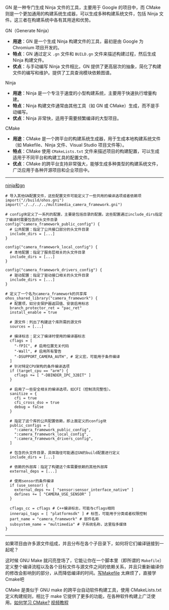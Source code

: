 GN 是一种专门生成 Ninja 文件的工具，主要用于 Google 的项目中，而 CMake 则是一个更加通用的构建系统生成器，可以生成多种构建系统文件，包括 Ninja 文件。这三者在构建系统中各有其用途和优势。

GN（Generate Ninja）

- **用途**：GN 是一个生成 Ninja 构建文件的工具，最初是由 Google 为 Chromium 项目开发的。
- **特点**：GN 通过定义 `.gn` 文件和 `BUILD.gn` 文件来描述构建过程，然后生成 Ninja 构建文件。
- **优点**：与手动编写 Ninja 文件相比，GN 提供了更高层次的抽象，简化了构建文件的编写和维护。提供了工具查询模块依赖图谱。

Ninja

- **用途**：Ninja 是一个专注于速度的小型构建系统，主要用于快速执行增量构建。
- **特点**：Ninja 构建文件通常由其他工具（如 GN 或 CMake）生成，而不是手动编写。
- **优点**：Ninja 非常快，适用于需要频繁编译的大型项目。

CMake

- **用途**：CMake 是一个跨平台的构建系统生成器，用于生成本地构建系统文件（如 Makefile、Ninja 文件、Visual Studio 项目文件等）。
- **特点**：CMake 使用 `CMakeLists.txt` 文件来描述项目的构建配置，可以生成适用于不同平台和构建工具的配置文件。
- **优点**：CMake 的跨平台支持非常强大，能够生成多种类型的构建系统文件，广泛应用于各种开源项目和企业项目中。

---

[ninja和gn](https://zhuanlan.zhihu.com/p/136954435?utm_oi=1118087249564205056)

```
# 导入其他GN配置文件，这些配置文件可能定义了一些共用的编译选项或者依赖项
import("//build/ohos.gni")
import("./../../../multimedia_camera_framework.gni")

# config块定义了一系列的配置，主要是包括目录的配置。这些配置通过include_dirs指定了编译时需要包含的头文件目录
config("camera_framework_public_config") {
  # 公共配置：指定了公共接口部分的头文件目录
  include_dirs = [...]
}

config("camera_framework_local_config") {
  # 本地配置：指定了服务层相关的头文件目录
  include_dirs = [...]
}

config("camera_framework_drivers_config") {
  # 驱动配置：指定了驱动接口相关的头文件目录
  include_dirs = [...]
}

# 定义了一个名为camera_framework的共享库
ohos_shared_library("camera_framework") {
  # 配置项，如分支保护器返回值、安装启用标志
  branch_protector_ret = "pac_ret"
  install_enable = true
  
  # 源文件：列出了构建这个库所需的源文件
  sources = [...]

  # 编译标志：定义了编译时使用的编译器标志
  cflags = [
    "-fPIC", # 启用位置无关代码
    "-Wall", # 启用所有警告
    "-DSUPPORT_CAMERA_AUTH", # 定义宏，可能用于条件编译
  ]
  # 针对特定CPU架构的条件编译选项
  if (target_cpu == "arm") {
    cflags += [ "-DBINDER_IPC_32BIT" ]
  }

  # 启用了一些安全相关的编译选项，如CFI（控制流完整性）。
  sanitize = {
    cfi = true
    cfi_cross_dso = true
    debug = false
  }

  # 指定了这个库的公共配置依赖，即上面定义的config块
  public_configs = [
    ":camera_framework_public_config",
    ":camera_framework_local_config",
    ":camera_framework_drivers_config",
  ]

  # 包含的头文件目录，具体路径可能通过GN的build配置进行定义
  include_dirs = [...]
  
  # 依赖的外部库：指定了构建这个库需要依赖的其他外部库
  external_deps = [...]

  # 使用sensor的条件编译
  if (use_sensor) {
    external_deps += [ "sensor:sensor_interface_native" ]
    defines += [ "CAMERA_USE_SENSOR" ]
  }

  cflags_cc = cflags # C++编译标志，可能与cflags相同
  innerapi_tags = [ "platformsdk" ] # 标签，可能用于分类或者权限控制
  part_name = "camera_framework" # 部件名称
  subsystem_name = "multimedia" # 子系统名称，这里指多媒体
}
```

---

如果项目由许多源文件组成，并且分布在各个子目录下，如何将它们编译链接到一起呢？

这时候 GNU Make 就闪亮登场了，它能让你在一个脚本里（即所谓的 `Makefile`）定义整个编译流程以及各个目标文件与源文件之间的依赖关系，并且只重新编译你的修改会影响到的部分，从而降低编译的时间。[写Makefile](https://seisman.github.io/how-to-write-makefile/overview.html) 太麻烦了，直接学Cmake吧

CMake 是类似于 GNU make 的跨平台自动软件构建工具，使用 CMakeLists.txt 定义构建规则，相比于 make 它提供了更多的功能，在各种软件构建上广泛使用。[如何学习 CMake?](https://cmake.org/cmake/help/latest/guide/tutorial/index.html)  [视频教程](https://www.bilibili.com/video/BV14h41187FZ)

